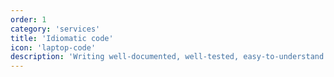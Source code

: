 ```yaml
---
order: 1
category: 'services'
title: 'Idiomatic code'
icon: 'laptop-code'
description: 'Writing well-documented, well-tested, easy-to-understand code. Empathy is baked into code.'
---
```

